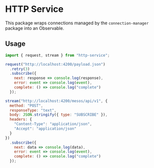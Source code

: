 # HTTP Service

This package wraps connections managed by the `connection-manager` package into an Observable.

## Usage
```javascript
import { request, stream } from "http-service";

request("http://localhost:4200/payload.json")
  .retry(3)
  .subscribe({
    next: response => console.log(response),
    error: event => console.log(event),
    complete: () => console.log("complete")
  });

stream("http://localhost:4200/mesos/api/v1", {
  method: "POST",
  responseType: "text",
  body: JSON.stringify({ type: "SUBSCRIBE" }),
  headers: {
    "Content-Type": "application/json",
    "Accept": "application/json"
  }
})
  .subscribe({
    next: data => console.log(data),
    error: event => console.log(event),
    complete: () => console.log("complete")
  });
```
